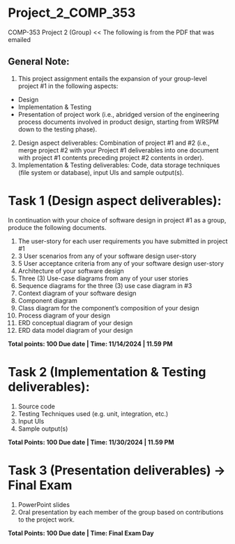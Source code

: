 # Project_2_COMP_353
COMP-353 Project 2 (Group)
<< The following is from the PDF that was emailed

## General Note: 
1. This project assignment entails the expansion of your group-level project #1 in the following aspects:
- Design 
- Implementation & Testing 
- Presentation of project work (i.e., abridged version of the engineering process documents involved in product design, starting from WRSPM down to the testing phase).
2. Design aspect deliverables: Combination of project #1 and #2 (i.e., merge project #2 with your Project #1 deliverables into one document with project #1 contents preceding project #2 contents in order). 
3. Implementation & Testing deliverables: Code, data storage techniques (file system or database), input UIs and sample output(s).

# Task 1 (Design aspect deliverables):  
In continuation with your choice of software design in project #1 as a group, produce the 
following documents. 
1. The user-story for each user requirements you have submitted in project #1
2. 3 User scenarios from any of your software design user-story   
3. 5 User acceptance criteria from any of your software design user-story 
4. Architecture of your software design      
5. Three (3) Use-case diagrams from any of your user stories   
6. Sequence diagrams for the three (3) use case diagram in #3   
7. Context diagram of your software design     
8. Component diagram        
9. Class diagram for the component’s composition of your design  
10. Process diagram of your design      
11. ERD conceptual diagram of your design     
12. ERD data model diagram of your design

**Total points: 100 Due date | Time: 11/14/2024 | 11.59 PM**

# Task 2 (Implementation & Testing deliverables):  
1. Source code
2. Testing Techniques used (e.g. unit, integration, etc.)  
3. Input UIs
4. Sample output(s)

**Total Points: 100
Due date | Time: 11/30/2024 | 11.59 PM**

# Task 3 (Presentation deliverables) → Final Exam 
1. PowerPoint slides
2. Oral presentation by each member of the group based on contributions to the project work.

**Total Points: 100
Due date | Time: Final Exam Day**
